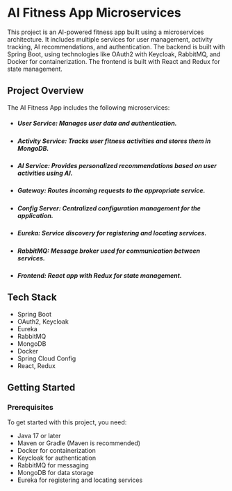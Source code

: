 # AI Fitness App Microservices
This project is an AI-powered fitness app built using a microservices architecture. It includes multiple services for user management, activity tracking, AI recommendations, and authentication. The backend is built with Spring Boot, using technologies like OAuth2 with Keycloak, RabbitMQ, and Docker for containerization. The frontend is built with React and Redux for state management.
## Project Overview
The AI Fitness App includes the following microservices:
 - ##### User Service: Manages user data and authentication.
 - ##### Activity Service: Tracks user fitness activities and stores them in MongoDB.
 - ##### AI Service: Provides personalized recommendations based on user activities using AI.
 - ##### Gateway: Routes incoming requests to the appropriate service.
 - ##### Config Server: Centralized configuration management for the application.
 - ##### Eureka: Service discovery for registering and locating services.
 - ##### RabbitMQ: Message broker used for communication between services.
 - ##### Frontend: React app with Redux for state management.
## Tech Stack
- Spring Boot
- OAuth2, Keycloak
- Eureka
- RabbitMQ
- MongoDB
- Docker
- Spring Cloud Config
- React, Redux
## Getting Started
### Prerequisites
To get started with this project, you need:
 - Java 17 or later
 - Maven or Gradle (Maven is recommended)
 - Docker for containerization
 - Keycloak for authentication
 - RabbitMQ for messaging
 - MongoDB for data storage
 - Eureka for registering and locating services
